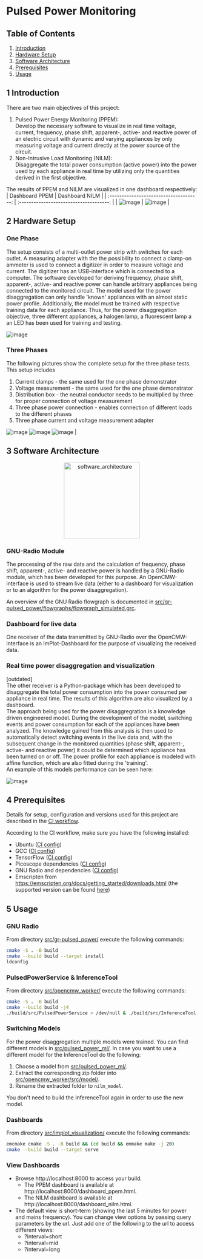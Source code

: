 # Pulsed Power Monitoring

## Table of Contents

1. [Introduction](#introduction)
2. [Hardware Setup](#hardware_setup)
3. [Software Architecture](#software-architecture)
4. [Prerequisites](#prerequisites)
5. [Usage](#usage)

## 1 Introduction <a name="introduction"></a>

There are two main objectives of this project:

1. Pulsed Power Energy Monitoring (PPEM):  
   Develop the necessary software to visualize in real time voltage, current, frequency, phase shift, apparent-, active- and reactive power of an electric circuit with dynamic and varying appliances by only measuring voltage and current directly at the power source of the circuit.
2. Non-Intrusive Load Monitoring (NILM):  
   Disaggregate the total power consumption (active power) into the power used by each appliance in real time by utilizing only the quantities derived in the first objective.

The results of PPEM and NILM are visualized in one dashboard respectively:
| Dashboard PPEM | Dashboard NILM |
| :-------------------------------------: | :-------------------------------------: |
| ![image](assets/dashboard_ppem.png) | ![image](assets/dashboard_nilm.png) |

## 2 Hardware Setup <a name="hardware_setup"></a>

### One Phase

The setup consists of a multi-outlet power strip with switches for each outlet.
A measuring adapter with the the possibility to connect a clamp-on ammeter is used to connect a digitizer in order to measure voltage and current.
The digitizer has an USB-interface which is connected to a computer.
The software developed for deriving frequency, phase shift, apparent-, active- and reactive power can handle arbitrary appliances being connected to the monitored circuit.
The model used for the power disaggregation can only handle 'known' appliances with an almost static power profile.
Additionally, the model must be trained with respective training data for each appliance.
Thus, for the power disaggregation objective, three different appliances, a halogen lamp, a fluorescent lamp a an LED has been used for training and testing.

![image](assets/setup_pulsed_power_ml.png)

### Three Phases

The following pictures show the complete setup for the three phase tests. This setup includes

1. Current clamps - the same used for the one phase demonstrator
2. Voltage measurement - the same used for the one phase demonstrator
3. Distribution box - the neutral conductor needs to be multiplied by three for proper connection of voltage measurement
4. Three phase power connection - enables connection of different loads to the different phases
5. Three phase current and voltage measurement adapter

![image](assets/three_phase_setup_1.png)
![image](assets/three_phase_setup_2.png)
![image](assets/three_phase_setup_3.png) |

## 3 Software Architecture <a name="software_architecture"></a>

<center><img src="assets/software_architecture.jpg" alt="software_architecture" width="200"/></center>

### GNU-Radio Module

The processing of the raw data and the calculation of frequency, phase shift, apparent-, active- and reactive power is handled by a GNU-Radio module, which has been developed for this purpose.
An OpenCMW-interface is used to stream live data (either to a dashboard for visualization or to an algorithm for the power disaggregation).

An overview of the GNU Radio flowgraph is documented in [src/gr-pulsed_power/flowgraphs/flowgraph_simulated.grc](src/gr-pulsed_power/flowgraphs/flowgraph_simulated.grc).

### Dashboard for live data

One receiver of the data transmitted by GNU-Radio over the OpenCMW-interface is an ImPlot-Dashboard for the purpose of visualizing the received data.

### Real time power disaggregation and visualization

[outdated]  
The other receiver is a Python-package which has been developed to disaggregate the total power consumption into the power consumed per appliance in real time.
The results of this algorithm are also visualized by a dashboard.  
The approach being used for the power disaggregration is a knowledge driven engineered model.
During the development of the model, switching events and power consumption for each of the appliances have been analyzed.
The knowledge gained from this analysis is then used to automatically detect switching events in the live data and, with the subsequent change in the monitored quantities (phase shift, apparent-, active- and reactive power) it could be determined which appliance has been turned on or off.
The power profile for each appliance is modeled with affine function, which are also fitted during the 'training'.  
An example of this models performance can be seen here:

![image](assets/trigger.png)

## 4 Prerequisites <a name="prerequisites"></a>

Details for setup, configuration and versions used for this project are described in the [CI workflow](.github/workflows/ci_pulsed_power_monitoring.yml).

According to the CI workflow, make sure you have the following installed:

- Ubuntu ([CI config](https://github.com/fair-acc/pulsed-power-ml/blob/develop/.github/workflows/ci_pulsed_power_monitoring.yml#L26-L28))
- GCC ([CI config](https://github.com/fair-acc/pulsed-power-ml/blob/develop/.github/workflows/ci_pulsed_power_monitoring.yml#L50-L54))
- TensorFlow ([CI config](https://github.com/fair-acc/pulsed-power-ml/blob/develop/.github/workflows/ci_pulsed_power_monitoring.yml#L73-L88))
- Picoscope dependencies ([CI config](https://github.com/fair-acc/pulsed-power-ml/blob/develop/.github/workflows/ci_pulsed_power_monitoring.yml#L91-L97))
- GNU Radio and dependencies ([CI config](https://github.com/fair-acc/pulsed-power-ml/blob/develop/.github/workflows/ci_pulsed_power_monitoring.yml#L100-L108))
- Emscripten from https://emscripten.org/docs/getting_started/downloads.html
  (the supported version can be found [here](https://github.com/fair-acc/pulsed-power-ml/blob/develop/.github/workflows/ci_pulsed_power_monitoring.yml#L169))

## 5 Usage <a name="usage"></a>

### GNU Radio

From directory [src/gr-pulsed_power/](src/gr-pulsed_power/) execute the following commands:

```bash
cmake -S . -B build
cmake --build build --target install
ldconfig
```

### PulsedPowerService & InferenceTool

From directory [src/opencmw_worker/](src/opencmw_worker/) execute the following commands:

```bash
cmake -S . -B build
cmake --build build -j4
./build/src/PulsedPowerService > /dev/null & ./build/src/InferenceTool
```

### Switching Models

For the power disaggregation multiple models were trained. You can find different models in [src/pulsed_power_ml/](src/pulsed_power_ml/). In case you want to use a different model for the InferenceTool do the following:

1. Choose a model from [src/pulsed_power_ml/](src/pulsed_power_ml/).
2. Extract the corresponding zip folder into [src/opencmw_worker/src/model/](src/opencmw_worker/src/model/).
3. Rename the extracted folder to `nilm_model`.

You don't need to build the InferenceTool again in order to use the new model.

### Dashboards

From directory [src/implot_visualization/](src/implot_visualization/) execute the following commands:

```bash
emcmake cmake -S . -B build && (cd build && emmake make -j 20)
cmake --build build --target serve
```

### View Dashboards

- Browse http://localhost:8000 to access your build.
  - The PPEM dashboard is available at http://localhost:8000/dashboard_ppem.html.
  - The NILM dashboard is available at http://localhost:8000/dashboard_nilm.html.
- The default view is short-term (showing the last 5 minutes for power and mains frequency). You can change view options by passing query parameters by the url. Just add one of the following to the url to access different views:
  - ?interval=short
  - ?interval=mid
  - ?interval=long
